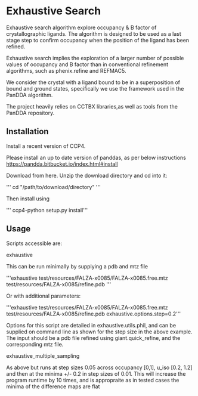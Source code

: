 # Exhaustive Search

Exhaustive search algorithm explore occupancy & B factor of crystallographic ligands. 
The algorithm is designed to be used as a last stage step to confirm occupancy when 
the position of the ligand has been refined. 

Exhaustive search implies the exploration of a larger number of possible values 
of occupancy and B factor than in conventional refinement algorithms, 
such as phenix.refine and REFMAC5. 

We consider the crystal with a ligand bound to be in a 
superposition of bound and ground states, specifically 
we use the framework used in the PanDDA algorithm.
 
The project heavily relies on CCTBX libraries,as well as tools from the PanDDA repository.

## Installation
Install a recent version of CCP4.

Please install an up to date version of panddas, as per below instructions
https://pandda.bitbucket.io/index.html#install

Download from here. Unzip the download directory and cd into it:

''' cd "/path/to/download/directory" '''

Then install using

''' ccp4-python setup.py install'''

## Usage

Scripts accessible are:

exhaustive

This can be run minimally by supplying a pdb and mtz file

'''exhaustive test/resources/FALZA-x0085/FALZA-x0085.free.mtz test/resources/FALZA-x0085/refine.pdb '''

Or with additional parameters:

'''exhaustive test/resources/FALZA-x0085/FALZA-x0085.free.mtz test/resources/FALZA-x0085/refine.pdb exhaustive.options.step=0.2'''

Options for this script are detailed in exhaustive.utils.phil, and can be supplied on command line as shown for the step size in the above example. The input should be a pdb file refined using giant.quick_refine, and the corresponding mtz file. 

exhaustive_multiple_sampling

As above but runs at step sizes 0.05 across occupancy [0,1], u_iso [0.2, 1.2] and then at the minima +/- 0.2 in step sizes of 0.01. This will increase the program runtime by 10 times, and is appropraite as in tested cases the minima of the difference maps are flat 


